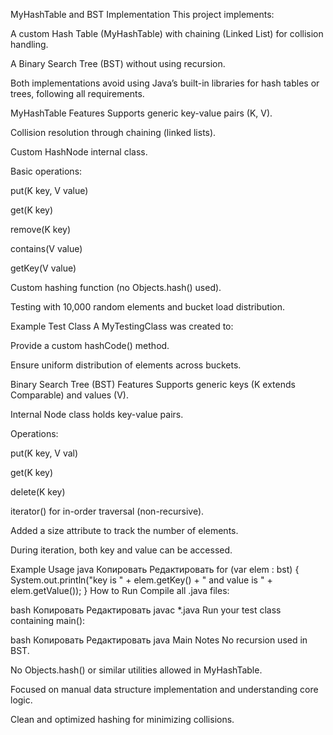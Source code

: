 MyHashTable and BST Implementation
This project implements:

A custom Hash Table (MyHashTable) with chaining (Linked List) for collision handling.

A Binary Search Tree (BST) without using recursion.

Both implementations avoid using Java’s built-in libraries for hash tables or trees, following all requirements.

MyHashTable Features
Supports generic key-value pairs (K, V).

Collision resolution through chaining (linked lists).

Custom HashNode internal class.

Basic operations:

put(K key, V value)

get(K key)

remove(K key)

contains(V value)

getKey(V value)

Custom hashing function (no Objects.hash() used).

Testing with 10,000 random elements and bucket load distribution.

Example Test Class
A MyTestingClass was created to:

Provide a custom hashCode() method.

Ensure uniform distribution of elements across buckets.

Binary Search Tree (BST) Features
Supports generic keys (K extends Comparable<K>) and values (V).

Internal Node class holds key-value pairs.

Operations:

put(K key, V val)

get(K key)

delete(K key)

iterator() for in-order traversal (non-recursive).

Added a size attribute to track the number of elements.

During iteration, both key and value can be accessed.

Example Usage
java
Копировать
Редактировать
for (var elem : bst) {
    System.out.println("key is " + elem.getKey() + " and value is " + elem.getValue());
}
How to Run
Compile all .java files:

bash
Копировать
Редактировать
javac *.java
Run your test class containing main():

bash
Копировать
Редактировать
java Main
Notes
No recursion used in BST.

No Objects.hash() or similar utilities allowed in MyHashTable.

Focused on manual data structure implementation and understanding core logic.

Clean and optimized hashing for minimizing collisions.

